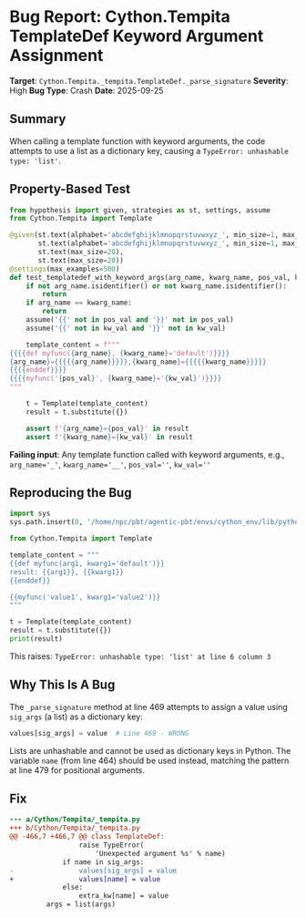 # Bug Report: Cython.Tempita TemplateDef Keyword Argument Assignment

**Target**: `Cython.Tempita._tempita.TemplateDef._parse_signature`
**Severity**: High
**Bug Type**: Crash
**Date**: 2025-09-25

## Summary

When calling a template function with keyword arguments, the code attempts to use a list as a dictionary key, causing a `TypeError: unhashable type: 'list'`.

## Property-Based Test

```python
from hypothesis import given, strategies as st, settings, assume
from Cython.Tempita import Template

@given(st.text(alphabet='abcdefghijklmnopqrstuvwxyz_', min_size=1, max_size=10),
       st.text(alphabet='abcdefghijklmnopqrstuvwxyz_', min_size=1, max_size=10),
       st.text(max_size=20),
       st.text(max_size=20))
@settings(max_examples=500)
def test_templatedef_with_keyword_args(arg_name, kwarg_name, pos_val, kw_val):
    if not arg_name.isidentifier() or not kwarg_name.isidentifier():
        return
    if arg_name == kwarg_name:
        return
    assume('{{' not in pos_val and '}}' not in pos_val)
    assume('{{' not in kw_val and '}}' not in kw_val)

    template_content = f"""
{{{{def myfunc({arg_name}, {kwarg_name}='default')}}}}
{arg_name}={{{{{arg_name}}}}},{kwarg_name}={{{{{kwarg_name}}}}}
{{{{enddef}}}}
{{{{myfunc('{pos_val}', {kwarg_name}='{kw_val}')}}}}
"""

    t = Template(template_content)
    result = t.substitute({})

    assert f'{arg_name}={pos_val}' in result
    assert f'{kwarg_name}={kw_val}' in result
```

**Failing input**: Any template function called with keyword arguments, e.g., `arg_name='_'`, `kwarg_name='__'`, `pos_val=''`, `kw_val=''`

## Reproducing the Bug

```python
import sys
sys.path.insert(0, '/home/npc/pbt/agentic-pbt/envs/cython_env/lib/python3.13/site-packages')

from Cython.Tempita import Template

template_content = """
{{def myfunc(arg1, kwarg1='default')}}
result: {{arg1}}, {{kwarg1}}
{{enddef}}

{{myfunc('value1', kwarg1='value2')}}
"""

t = Template(template_content)
result = t.substitute({})
print(result)
```

This raises: `TypeError: unhashable type: 'list' at line 6 column 3`

## Why This Is A Bug

The `_parse_signature` method at line 469 attempts to assign a value using `sig_args` (a list) as a dictionary key:

```python
values[sig_args] = value  # Line 469 - WRONG
```

Lists are unhashable and cannot be used as dictionary keys in Python. The variable `name` (from line 464) should be used instead, matching the pattern at line 479 for positional arguments.

## Fix

```diff
--- a/Cython/Tempita/_tempita.py
+++ b/Cython/Tempita/_tempita.py
@@ -466,7 +466,7 @@ class TemplateDef:
                 raise TypeError(
                     'Unexpected argument %s' % name)
             if name in sig_args:
-                values[sig_args] = value
+                values[name] = value
             else:
                 extra_kw[name] = value
         args = list(args)
```